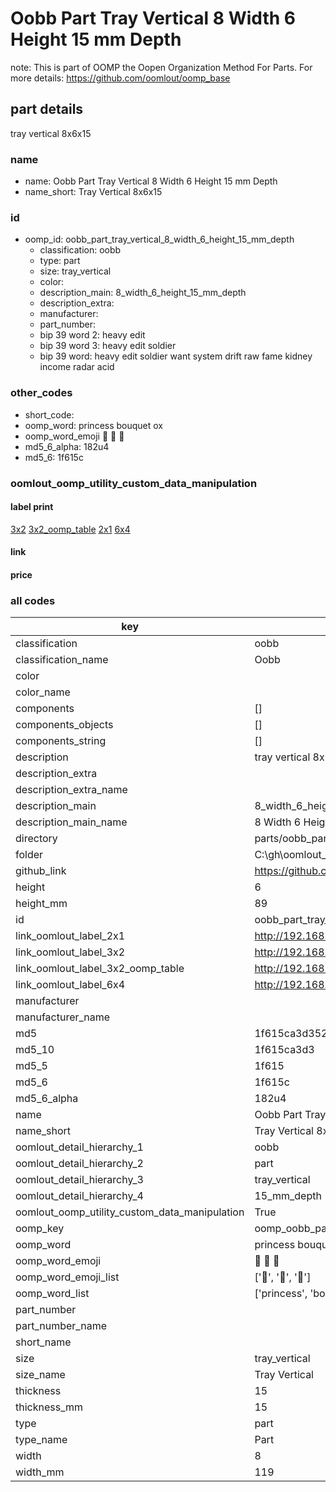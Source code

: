 # Oobb Part Tray Vertical 8 Width 6 Height 15 mm Depth  

note: This is part of OOMP the Oopen Organization Method For Parts. For more details: https://github.com/oomlout/oomp_base

##  part details
  



tray vertical 8x6x15



### name
* name: Oobb Part Tray Vertical 8 Width 6 Height 15 mm Depth
* name_short: Tray Vertical 8x6x15 
### id
* oomp_id: oobb_part_tray_vertical_8_width_6_height_15_mm_depth
  * classification: oobb
  * type: part
  * size: tray_vertical
  * color: 
  * description_main: 8_width_6_height_15_mm_depth
  * description_extra: 
  * manufacturer: 
  * part_number: 
  * bip 39 word 2: heavy edit
  * bip 39 word 3: heavy edit soldier
  * bip 39 word: heavy edit soldier want system drift raw fame kidney income radar acid

### other_codes
* short_code: 
* oomp_word: princess bouquet ox
* oomp_word_emoji :princess: :bouquet: :ox:
* md5_6_alpha: 182u4
* md5_6: 1f615c






### oomlout_oomp_utility_custom_data_manipulation
#### label print
[3x2](http://192.168.1.245:1112/?label=oomp%20182u4)
[3x2_oomp_table](http://192.168.1.108:1112/?label=oomp%20182u4)
[2x1](http://192.168.1.242:1112/?label=oomp%20182u4)
[6x4](http://192.168.1.55:1112/?label=oomp%20182u4)    

#### link

                              

#### price







### all codes 
| key | value |  
| --- | --- |  
| classification | oobb |  
| classification_name | Oobb |  
| color |  |  
| color_name |  |  
| components | [] |  
| components_objects | [] |  
| components_string | [] |  
| description | tray vertical 8x6x15 |  
| description_extra |  |  
| description_extra_name |  |  
| description_main | 8_width_6_height_15_mm_depth |  
| description_main_name | 8 Width 6 Height 15 mm Depth |  
| directory | parts/oobb_part_tray_vertical_8_width_6_height_15_mm_depth |  
| folder | C:\gh\oomlout_oobb_version_4_generated_parts\parts\oobb_part_tray_vertical_8_width_6_height_15_mm_depth |  
| github_link | https://github.com/oomlout/oomlout_oomp_part_src/tree/main/parts/oobb_part_tray_vertical_8_width_6_height_15_mm_depth |  
| height | 6 |  
| height_mm | 89 |  
| id | oobb_part_tray_vertical_8_width_6_height_15_mm_depth |  
| link_oomlout_label_2x1 | http://192.168.1.242:1112/?label=oomp%20182u4 |  
| link_oomlout_label_3x2 | http://192.168.1.245:1112/?label=oomp%20182u4 |  
| link_oomlout_label_3x2_oomp_table | http://192.168.1.108:1112/?label=oomp%20182u4 |  
| link_oomlout_label_6x4 | http://192.168.1.55:1112/?label=oomp%20182u4 |  
| manufacturer |  |  
| manufacturer_name |  |  
| md5 | 1f615ca3d35276510b6e6f6f9d119b53 |  
| md5_10 | 1f615ca3d3 |  
| md5_5 | 1f615 |  
| md5_6 | 1f615c |  
| md5_6_alpha | 182u4 |  
| name | Oobb Part Tray Vertical 8 Width 6 Height 15 mm Depth |  
| name_short | Tray Vertical 8x6x15  |  
| oomlout_detail_hierarchy_1 | oobb |  
| oomlout_detail_hierarchy_2 | part |  
| oomlout_detail_hierarchy_3 | tray_vertical |  
| oomlout_detail_hierarchy_4 | 15_mm_depth |  
| oomlout_oomp_utility_custom_data_manipulation | True |  
| oomp_key | oomp_oobb_part_tray_vertical_8_width_6_height_15_mm_depth |  
| oomp_word | princess bouquet ox |  
| oomp_word_emoji | :princess: :bouquet: :ox: |  
| oomp_word_emoji_list | [':princess:', ':bouquet:', ':ox:'] |  
| oomp_word_list | ['princess', 'bouquet', 'ox'] |  
| part_number |  |  
| part_number_name |  |  
| short_name |  |  
| size | tray_vertical |  
| size_name | Tray Vertical |  
| thickness | 15 |  
| thickness_mm | 15 |  
| type | part |  
| type_name | Part |  
| width | 8 |  
| width_mm | 119 |  
